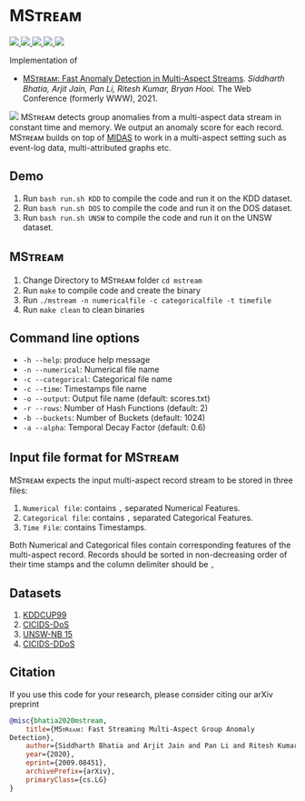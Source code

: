 # MSᴛʀᴇᴀᴍ

<p>
  <a href="https://www2021.thewebconf.org/">
    <img src="http://img.shields.io/badge/WWW-2021-red.svg">
  </a>
  <a href="https://arxiv.org/pdf/2009.08451.pdf">
    <img src="http://img.shields.io/badge/Paper-PDF-brightgreen.svg">
  </a>
  
   <a href="https://www.comp.nus.edu.sg/~sbhatia/assets/pdf/MStream_slides.pdf">
      <img src="http://img.shields.io/badge/Slides-PDF-ff9e18.svg">
  </a>
  
  
  <a href="https://youtu.be/HtemjzuKryU">
    <img src="http://img.shields.io/badge/Talk-Youtube-ff69b4.svg">
  </a>
 
  <a href="https://github.com/Stream-AD/MIDAS/blob/master/LICENSE">
    <img src="https://img.shields.io/badge/License-Apache%202.0-blue.svg">
  </a>
</p>

Implementation of

- [MSᴛʀᴇᴀᴍ: Fast Anomaly Detection in Multi-Aspect Streams](https://arxiv.org/pdf/2009.08451.pdf). *Siddharth Bhatia, Arjit Jain, Pan Li, Ritesh Kumar, Bryan Hooi.* The Web Conference (formerly WWW), 2021.

![](https://www.comp.nus.edu.sg/~sbhatia/assets/img/mstream.png)
MSᴛʀᴇᴀᴍ detects group anomalies from a multi-aspect data stream in constant time and memory. We output an anomaly score for each record. MSᴛʀᴇᴀᴍ builds on top of [MIDAS](https://github.com/Stream-AD/MIDAS) to work in a multi-aspect setting such as event-log data, multi-attributed graphs etc.

## Demo

1. Run `bash run.sh KDD` to compile the code and run it on the KDD dataset.
2. Run `bash run.sh DOS` to compile the code and run it on the DOS dataset.
3. Run `bash run.sh UNSW` to compile the code and run it on the UNSW dataset.


## MSᴛʀᴇᴀᴍ
1. Change Directory to MSᴛʀᴇᴀᴍ folder `cd mstream`
2. Run `make` to compile code and create the binary
2. Run `./mstream -n numericalfile -c categoricalfile -t timefile `
3. Run `make clean` to clean binaries

## Command line options
  * `-h --help`: produce help message
  * `-n --numerical`: Numerical file name
  * `-c --categorical`: Categorical file name
  * `-c --time`: Timestamps file name
  * `-o --output`: Output file name (default: scores.txt)  
  * `-r --rows`: Number of Hash Functions (default: 2)  
  * `-b --buckets`: Number of Buckets (default: 1024)
  * `-a --alpha`: Temporal Decay Factor (default: 0.6)


## Input file format for MSᴛʀᴇᴀᴍ
MSᴛʀᴇᴀᴍ expects the input multi-aspect record stream to be stored in three files:
1. `Numerical file`: contains `,` separated Numerical Features. 
2. `Categorical file`: contains `,` separated Categorical Features. 
3. `Time File`: contains Timestamps. 

Both Numerical and Categorical files contain corresponding features of the multi-aspect record. Records should be sorted in non-decreasing order of their time stamps and the column delimiter should be `,`


## Datasets
1. [KDDCUP99](http://kdd.ics.uci.edu/databases/kddcup99/kddcup99.html)
2. [CICIDS-DoS](https://www.unb.ca/cic/datasets/ids-2018.html)
2. [UNSW-NB 15](https://www.unsw.adfa.edu.au/unsw-canberra-cyber/cybersecurity/ADFA-NB15-Datasets/)
3. [CICIDS-DDoS](https://www.unb.ca/cic/datasets/ids-2018.html)


## Citation

If you use this code for your research, please consider citing our arXiv preprint

```bibtex
@misc{bhatia2020mstream,
    title={MSᴛʀᴇᴀᴍ: Fast Streaming Multi-Aspect Group Anomaly
Detection},
    author={Siddharth Bhatia and Arjit Jain and Pan Li and Ritesh Kumar and Bryan Hooi},
    year={2020},
    eprint={2009.08451},
    archivePrefix={arXiv},
    primaryClass={cs.LG}
}

```
